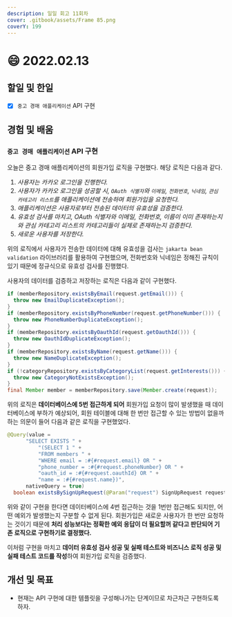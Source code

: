 ```yaml
---
description: 일일 회고 11회차
cover: .gitbook/assets/Frame 85.png
coverY: 199
---
```


# 😄 2022.02.13

## 할일 및 한일

* [x] `중고 경매 애플리케이션` API 구현

## 경험 및 배움

### `중고 경매 애플리케이션` API 구현

오늘은 중고 경매 애플리케이션의 회원가입 로직을 구현했다. 해당 로직은 다음과 같다.

1. _사용자는 카카오 로그인을 진행한다._
2. _사용자가 카카오 로그인을 성공할 시, `OAuth 식별자`와 `이메일`, `전화번호`, `닉네임`, `관심 카테고리 리스트`를 애플리케이션에 전송하며 회원가입을 요청한다._
3. _애플리케이션은 사용자로부터 전송된 데이터의 유효성을 검증한다._
4. _유효성 검사를 마치고, OAuth 식별자와 이메일, 전화번호, 이름이 이미 존재하는지와 관심 카테고리 리스트의 카테고리들이 실제로 존재하는지 검증한다._
5. _새로운 사용자를 저장한다._



위의 로직에서 사용자가 전송한 데이터에 대해 유효성을 검사는 `jakarta bean validation` 라이브러리를 활용하여 구현했으며, 전화번호와 닉네임은 정해진 규칙이 있기 때문에 정규식으로 유효성 검사를 진행했다.



사용자의 데이터를 검증하고 저장하는 로직은 다음과 같이 구현했다.

```java
if (memberRepository.existsByEmail(request.getEmail())) {
  throw new EmailDuplicateException();
}
if (memberRepository.existsByPhoneNumber(request.getPhoneNumber())) {
  throw new PhoneNumberDuplicateException();
}
if (memberRepository.existsByOauthId(request.getOauthId())) {
  throw new OauthIdDuplicateException();
}
if (memberRepository.existsByName(request.getName())) {
  throw new NameDuplicateException();
}
if (!categoryRepository.existsByCategoryList(request.getInterests())) {
  throw new CategoryNotExistsException();
}
final Member member = memberRepository.save(Member.create(request));
```



위의 로직은 **데이터베이스에 5번 접근하게 되어** 회원가입 요청이 많이 발생했을 때 데이터베이스에 부하가 예상되어, 회원 테이블에 대해 한 번만 접근할 수 있는 방법이 없을까 하는 의문이 들어 다음과 같은 로직을 구현했었다.

```java
@Query(value =
      "SELECT EXISTS " +
          "(SELECT 1 " +
          "FROM members " +
          "WHERE email = :#{#request.email} OR " +
          "phone_number = :#{#request.phoneNumber} OR " +
          "oauth_id = :#{#request.oauthId} OR " +
          "name = :#{#request.name})",
      nativeQuery = true)
  boolean existsBySignUpRequest(@Param("request") SignUpRequest request);
```



위와 같이 구현을 한다면 데이터베이스에 4번 접근하는 것을 1번만 접근해도 되지만, 어떤 예외가 발생했는지 구분할 수 없게 된다. 회원가입은 새로운 사용자가 한 번만 요청하는 것이기 때문에 **처리 성능보다는 정확한 예외 응답이 더 필요할꺼 같다고 판단되어 기존 로직으로 구현하기로 결정했다.**



이처럼 구현을 마치고 **데이터 유효성 검사 성공 및 실패 테스트와 비즈니스 로직 성공 및 실패 테스트 코드를 작성**하여 회원가입 로직을 검증했다.

## 개선 및 목표

* 현재는 API 구현에 대한 템플릿을 구성해나가는 단계이므로 차근차근 구현하도록 하자.


